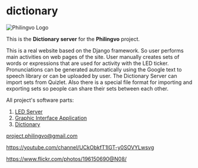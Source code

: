# dictionary

![Philingvo Logo](https://user-images.githubusercontent.com/108828980/177620920-a224e706-581a-4cfe-a0db-082f95e7a01a.png)

This is the **Dictionary server** for the **Philingvo** project.

This is a real website based on the Django framework. So user performs main activities on web pages of the site.
User manually creates sets of words or expressions that are used for activity with the LED ticker.
Pronunciations can be generated automatically using the Google text to speech library or can be uploaded by user.
The Dictionary Server can import sets from Quizlet. Also there is a special file format for importing and exporting sets so people can share their sets between each other.

All project's software parts:
1. [LED Server](https://github.com/philingvo/led_server)
2. [Graphic Interface Application](https://github.com/philingvo/remote_unit_interface)
3. [Dictionary](https://github.com/philingvo/dictionary)

project.philingvo@gmail.com

https://youtube.com/channel/UCkObkfT1lGT-y0SOVYLwsvg

https://www.flickr.com/photos/196150690@N08/
